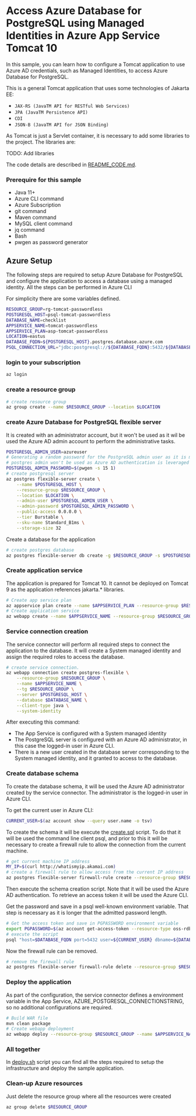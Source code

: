 # Access Azure Database for PostgreSQL using Managed Identities in Azure App Service Tomcat 10

In this sample, you can learn how to configure a Tomcat application to use Azure AD credentials, such as Managed Identities, to access Azure Database for PostgreSQL.

This is a general Tomcat application that uses some technologies of Jakarta EE:

* `JAX-RS (JavaTM API for RESTful Web Services)` 
* `JPA (JavaTM Persistence API)`
* `CDI`
* `JSON-B (JavaTM API for JSON Binding)`

As Tomcat is just a Servlet container, it is necessary to add some libraries to the project. The libraries are:

TODO: Add libraries

The code details are described in [README_CODE.md](README_CODE.md).

### Prerequire for this sample

* Java 11+
* Azure CLI command
* Azure Subscription
* git command
* Maven command
* MySQL client command
* jq command
* Bash
* pwgen as password generator

## Azure Setup
The following steps are required to setup Azure Database for PostgreSQL and configure the application to access a database using a managed identity. All the steps can be performed in Azure CLI

For simplicity there are some variables defined.

```bash
RESOURCE_GROUP=rg-tomcat-passwordless
POSTGRESQL_HOST=psql-tomcat-passwordless
DATABASE_NAME=checklist
APPSERVICE_NAME=tomcat-passwordless
APPSERVICE_PLAN=asp-tomcat-passwordless
LOCATION=eastus
DATABASE_FQDN=${POSTGRESQL_HOST}.postgres.database.azure.com
PSQL_CONNECTION_URL="jdbc:postgresql://${DATABASE_FQDN}:5432/${DATABASE_NAME}?sslmode=require&authenticationPluginClassName=com.azure.identity.providers.postgresql.AzureIdentityPostgresqlAuthenticationPlugin"
```

### login to your subscription

```bash
az login
```

### create a resource group

```bash
# create resource group
az group create --name $RESOURCE_GROUP --location $LOCATION
```

### create Azure Database for PostgreSQL flexible server

It is created with an administrator account, but it won't be used as it wil be used the Azure AD admin account to perform the administrative tasks.

```bash
POSTGRESQL_ADMIN_USER=azureuser
# Generating a random password for the PostgreSQL admin user as it is mandatory
# postgres admin won't be used as Azure AD authentication is leveraged also for administering the database
POSTGRESQL_ADMIN_PASSWORD=$(pwgen -s 15 1)
# create postgresql server
az postgres flexible-server create \
    --name $POSTGRESQL_HOST \
    --resource-group $RESOURCE_GROUP \
    --location $LOCATION \
    --admin-user $POSTGRESQL_ADMIN_USER \
    --admin-password $POSTGRESQL_ADMIN_PASSWORD \
    --public-access 0.0.0.0 \
    --tier Burstable \
    --sku-name Standard_B1ms \
    --storage-size 32 
```

Create a database for the application

```bash
# create postgres database
az postgres flexible-server db create -g $RESOURCE_GROUP -s $POSTGRESQL_HOST -d $DATABASE_NAME
```

### Create application service

The application is prepared for Tomcat 10. It cannot be deployed on Tomcat 9 as the application references jakarta.* libraries.

```bash
# Create app service plan
az appservice plan create --name $APPSERVICE_PLAN --resource-group $RESOURCE_GROUP --location $LOCATION --sku B1 --is-linux
# Create application service
az webapp create --name $APPSERVICE_NAME --resource-group $RESOURCE_GROUP --plan $APPSERVICE_PLAN --runtime "TOMCAT:10.0-java11"
```

### Service connection creation

The service connector will perform all required steps to connect the application to the database. It will create a System managed identity and assign the required roles to access the database.

```bash
# create service connection. 
az webapp connection create postgres-flexible \
    --resource-group $RESOURCE_GROUP \
    --name $APPSERVICE_NAME \
    --tg $RESOURCE_GROUP \
    --server $POSTGRESQL_HOST \
    --database $DATABASE_NAME \
    --client-type java \
    --system-identity
```
After executing this command:

* The App Service is configured with a System managed identity
* The PostgreSQL server is configured with an Azure AD administrator, in this case the logged-in user in Azure CLI.
* There is a new user created in the database server corresponding to the System managed identity, and it granted to access to the database.

### Create database schema 

To create the database schema, it will be used the Azure AD administrator created by the service connector. The administrator is the logged-in user in Azure CLI.

To get the current user in Azure CLI:

```bash
CURRENT_USER=$(az account show --query user.name -o tsv)
```

To create the schema it will be execute the [create.sql](create.sql) script. To do that it will be used the command line client psql, and prior to this it will be necessary to create a firewall rule to allow the connection from the current machine.

```bash
# get current machine IP address
MY_IP=$(curl http://whatismyip.akamai.com)
# create a firewall rule to allow access from the current IP address
az postgres flexible-server firewall-rule create --resource-group $RESOURCE_GROUP --name $POSTGRESQL_HOST --rule-name AllowCurrentMachineToConnect --start-ip-address ${MY_IP} --end-ip-address ${MY_IP}
```

Then execute the schema creation script. Note that it will be used the Azure AD authentication. To retrieve an access token it will be used the Azure CLI.

Get the password and save in a psql well-known environment variable. That step is necessary as it is longer that the admitted password length.

```bash
# Get the access token and save in PGPASSWORD environment variable
export PGPASSWORD=$(az account get-access-token --resource-type oss-rdbms --output tsv --query accessToken)
# execute the script
psql "host=$DATABASE_FQDN port=5432 user=${CURRENT_USER} dbname=${DATABASE_NAME} sslmode=require" < create.sql
```

Now the firewall rule can be removed.

```bash
# remove the firewall rule
az postgres flexible-server firewall-rule delete --resource-group $RESOURCE_GROUP --name $POSTGRESQL_HOST --rule-name AllowCurrentMachineToConnect -y
```

### Deploy the application

As part of the configuration, the service connector defines a environment variable in the App Service, AZURE_POSTGRESQL_CONNECTIONSTRING, so no additional configurations are required.

```bash
# Build WAR file
mvn clean package
# Create webapp deployment
az webapp deploy --resource-group $RESOURCE_GROUP --name $APPSERVICE_NAME --src-path target/app.war --type war
```

### All together
In [deploy.sh](azure/deploy.sh) script you can find all the steps required to setup the infrastructure and deploy the sample application.

### Clean-up Azure resources
Just delete the resource group where all the resources were created
```bash
az group delete $RESOURCE_GROUP
```
